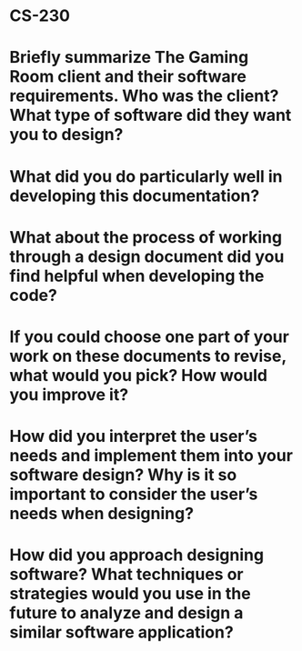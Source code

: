 # CS-230
# Briefly summarize The Gaming Room client and their software requirements. Who was the client? What type of software did they want you to design?
# What did you do particularly well in developing this documentation?
# What about the process of working through a design document did you find helpful when developing the code?
# If you could choose one part of your work on these documents to revise, what would you pick? How would you improve it?
# How did you interpret the user’s needs and implement them into your software design? Why is it so important to consider the user’s needs when designing?
# How did you approach designing software? What techniques or strategies would you use in the future to analyze and design a similar software application?
